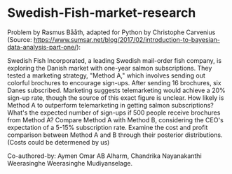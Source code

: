 # Swedish-Fish-market-research

Problem by Rasmus Bååth, adapted for Python by Christophe Carvenius (Source: https://www.sumsar.net/blog/2017/02/introduction-to-bayesian-data-analysis-part-one/):

Swedish Fish Incorporated, a leading Swedish mail-order fish company, is exploring the Danish market with one-year salmon subscriptions. They tested a marketing strategy, "Method A," which involves sending out colorful brochures to encourage sign-ups. After sending 16 brochures, six Danes subscribed. Marketing suggests telemarketing would achieve a 20% sign-up rate, though the source of this exact figure is unclear.
How likely is Method A to outperform telemarketing in getting salmon subscriptions?
What's the expected number of sign-ups if 500 people receive brochures from Method A? 
Compare Method A with Method B, considering the CEO's expectation of a 5-15% subscription rate.
Examine the cost and profit comparison between Method A and B through their posterior distributions. (Costs could be determened by us)

Co-authored-by: Aymen Omar AB Alharm, Chandrika Nayanakanthi Weerasinghe Weerasinghe Mudiyanselage.
